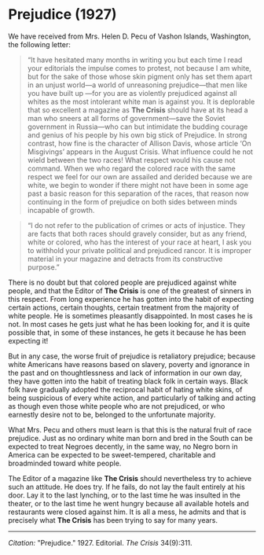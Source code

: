 # Prejudice (1927)

We have received from Mrs. Helen D. Pecu of Vashon Islands, Washington, the following letter:

> “It have hesitated many months in writing you but each time I read your editorials the impulse comes to protest, not because I am white, but for the sake of those whose skin pigment only has set them apart in an unjust world—a world of unreasoning prejudice—that men like you have built up —for you are as violently prejudiced against all whites as the most intolerant white man is against you. It is deplorable that so excellent a magazine as **The Crisis**  should have at its head a man who sneers at all forms of government—save the Soviet government in Russia—who can but intimidate the budding courage and genius of his people by his own big stick of Prejudice. In strong contrast, how fine is the character of Allison Davis, whose article ‘On Misgivings’ appears in the August Crisis. What influence could he not wield between the two races! What respect would his cause not command. When we who regard the colored race with the same respect we feel for our own are assailed and derided because we are white, we begin to wonder if there might not have been in some age past a basic reason for this separation of the races, that reason now continuing in the form of prejudice on both sides between minds incapable of growth.

> “I do not refer to the publication of crimes or acts of injustice. They are facts that both races should gravely consider, but as any friend, white or colored, who has the interest of your race at heart, I ask you to withhold your private political and prejudiced rancor. It is improper material in your magazine and detracts from its constructive purpose.”

There is no doubt but that colored people are prejudiced against white people, and that the Editor of **The Crisis** is one of the greatest of sinners in this respect. From long experience he has gotten into the habit of expecting certain actions, certain thoughts, certain treatment from the majority of white people. He is sometimes pleasantly disappointed. In most cases he is not. In most cases he gets just what he has been looking for, and it is quite possible that, in some of these instances, he gets it because he has been expecting it!

But in any case, the worse fruit of prejudice is retaliatory prejudice; because white Americans have reasons based on slavery, poverty and ignorance in the past and on thoughtlessness and lack of information in our own day, they have gotten into the habit of treating black folk in certain ways. Black folk have gradually adopted the reciprocal habit of hating white skins, of being suspicious of every white action, and particularly of talking and acting as though even those white people who are not prejudiced, or who earnestly desire not to be, belonged to the unfortunate majority.

What Mrs. Pecu and others must learn is that this is the natural fruit of race prejudice. Just as no ordinary white man born and bred in the South can be expected to treat Negroes decently, in the same way, no Negro born in America can be expected to be sweet-tempered, charitable and broadminded toward white people.

The Editor of a magazine like **The Crisis** should nevertheless try to achieve such an attitude. He does try. If he fails, do not lay the fault entirely at his door. Lay it to the last lynching, or to the last time he was insulted in the theater, or to the last time he went hungry because all available hotels and restaurants were closed against him. It is all a mess, he admits and that is precisely what **The Crisis** has been trying to say for many years.


_________________
*Citation:* "Prejudice." 1927. Editorial. *The Crisis* 34(9):311.
